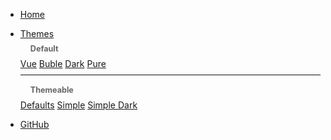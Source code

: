 * [Home](/)

* <span class="dropdown">
    <a href="#">Themes</a>
    <div class="dropdown-content">
        <strong style="padding: 8px 16px; display: block; color: #666; font-size: 0.9em;">Default</strong>
        <a href="#" data-style-href="//cdn.jsdelivr.net/npm/docsify/lib/themes/vue.css">Vue</a>
        <a href="#" data-style-href="//cdn.jsdelivr.net/npm/docsify/lib/themes/buble.css">Buble</a>
        <a href="#" data-style-href="//cdn.jsdelivr.net/npm/docsify/lib/themes/dark.css">Dark</a>
        <a href="#" data-style-href="//cdn.jsdelivr.net/npm/docsify/lib/themes/pure.css">Pure</a>
        <hr style="margin: 8px 0; border: none; border-top: 1px solid #eee;">
        <strong style="padding: 8px 16px; display: block; color: #666; font-size: 0.9em;">Themeable</strong>
        <a href="#" data-style-href="//cdn.jsdelivr.net/npm/docsify-themeable@0/dist/css/theme-defaults.css">Defaults</a>
        <a href="#" data-style-href="//cdn.jsdelivr.net/npm/docsify-themeable@0/dist/css/theme-simple.css">Simple</a>
        <a href="#" data-style-href="//cdn.jsdelivr.net/npm/docsify-themeable@0/dist/css/theme-simple-dark.css">Simple Dark</a>
    </div>
  </span>

* [GitHub](https://github.com/harys722/github-guides)
